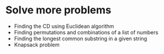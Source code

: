 # Solve more problems

- Finding the CD using Euclidean algorithm
- Finding permutations and combinations of a list of numbers
- Finding the longest common substring in a given string
- Knapsack problem
